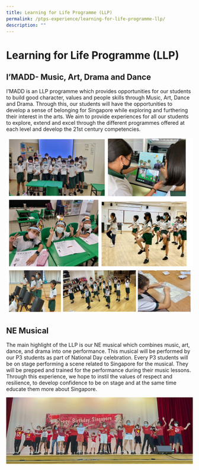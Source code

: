 ```yaml
---
title: Learning for Life Programme (LLP)
permalink: /ptps-experience/learning-for-life-programme-llp/
description: ""
---
```

# Learning for Life Programme (LLP)


## I’MADD- Music, Art, Drama and Dance


I’MADD is an LLP programme which provides opportunities for our students to build good character, values and people skills through Music, Art, Dance and Drama. Through this, our students will have the opportunities to develop a sense of belonging for Singapore while exploring and furthering their interest in the arts. We aim to provide experiences for all our students to explore, extend and excel through the different programmes offered at each level and develop the 21st century competencies.

![](/images/PTPS%20Experience/LLP/LLP1.png)

## NE Musical


The main highlight of the LLP is our NE musical which combines music, art, dance, and drama into one performance. This musical will be performed by our P3 students as part of National Day celebration. Every P3 students will be on stage performing a scene related to Singapore for the musical. They will be prepped and trained for the performance during their music lessons. Through this experience, we hope to instil the values of respect and resilience, to develop confidence to be on stage and at the same time educate them more about Singapore.

![](/images/PTPS%20Experience/LLP/LLP2.jpg)